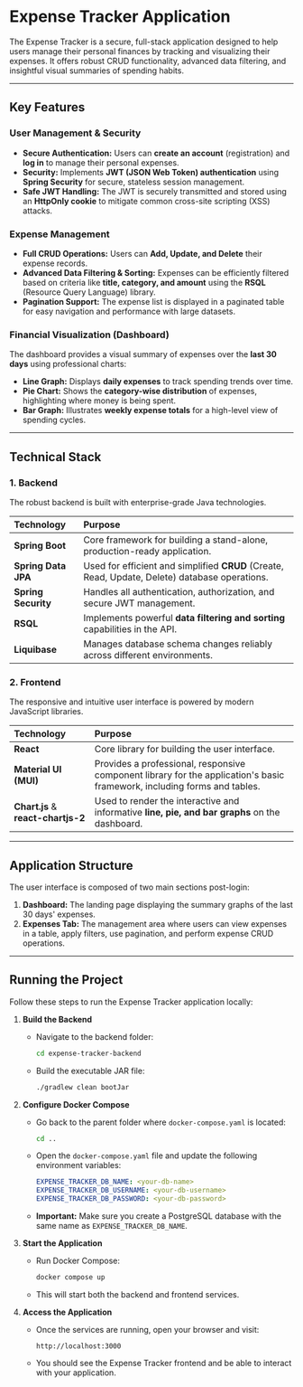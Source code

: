# Expense Tracker Application

The Expense Tracker is a secure, full-stack application designed to help users manage their personal finances by tracking and visualizing their expenses. It offers robust CRUD functionality, advanced data filtering, and insightful visual summaries of spending habits.

---

## Key Features

### User Management & Security
* **Secure Authentication:** Users can **create an account** (registration) and **log in** to manage their personal expenses.
* **Security:** Implements **JWT (JSON Web Token) authentication** using **Spring Security** for secure, stateless session management.
* **Safe JWT Handling:** The JWT is securely transmitted and stored using an **HttpOnly cookie** to mitigate common cross-site scripting (XSS) attacks.

### Expense Management
* **Full CRUD Operations:** Users can **Add, Update, and Delete** their expense records.
* **Advanced Data Filtering & Sorting:** Expenses can be efficiently filtered based on criteria like **title, category, and amount** using the **RSQL** (Resource Query Language) library.
* **Pagination Support:** The expense list is displayed in a paginated table for easy navigation and performance with large datasets.

### Financial Visualization (Dashboard)
The dashboard provides a visual summary of expenses over the **last 30 days** using professional charts:
* **Line Graph:** Displays **daily expenses** to track spending trends over time.
* **Pie Chart:** Shows the **category-wise distribution** of expenses, highlighting where money is being spent.
* **Bar Graph:** Illustrates **weekly expense totals** for a high-level view of spending cycles.

---

## Technical Stack

### 1. Backend
The robust backend is built with enterprise-grade Java technologies.

| Technology | Purpose |
| :--- | :--- |
| **Spring Boot** | Core framework for building a stand-alone, production-ready application. |
| **Spring Data JPA** | Used for efficient and simplified **CRUD** (Create, Read, Update, Delete) database operations. |
| **Spring Security** | Handles all authentication, authorization, and secure JWT management. |
| **RSQL** | Implements powerful **data filtering and sorting** capabilities in the API. |
| **Liquibase** | Manages database schema changes reliably across different environments. |

### 2. Frontend
The responsive and intuitive user interface is powered by modern JavaScript libraries.

| Technology | Purpose |
| :--- | :--- |
| **React** | Core library for building the user interface. |
| **Material UI (MUI)** | Provides a professional, responsive component library for the application's basic framework, including forms and tables. |
| **Chart.js** & **react-chartjs-2** | Used to render the interactive and informative **line, pie, and bar graphs** on the dashboard. |

---

## Application Structure

The user interface is composed of two main sections post-login:

1.  **Dashboard:** The landing page displaying the summary graphs of the last 30 days' expenses.
2.  **Expenses Tab:** The management area where users can view expenses in a table, apply filters, use pagination, and perform expense CRUD operations.

---

## Running the Project

Follow these steps to run the Expense Tracker application locally:

1. **Build the Backend**
   - Navigate to the backend folder:
     ```bash
     cd expense-tracker-backend
     ```
   - Build the executable JAR file:
     ```bash
     ./gradlew clean bootJar
     ```

2. **Configure Docker Compose**
   - Go back to the parent folder where `docker-compose.yaml` is located:
     ```bash
     cd ..
     ```
   - Open the `docker-compose.yaml` file and update the following environment variables:
     ```yaml
     EXPENSE_TRACKER_DB_NAME: <your-db-name>
     EXPENSE_TRACKER_DB_USERNAME: <your-db-username>
     EXPENSE_TRACKER_DB_PASSWORD: <your-db-password>
     ```
   - **Important:** Make sure you create a PostgreSQL database with the same name as `EXPENSE_TRACKER_DB_NAME`.

3. **Start the Application**
   - Run Docker Compose:
     ```bash
     docker compose up
     ```
   - This will start both the backend and frontend services.

4. **Access the Application**
   - Once the services are running, open your browser and visit:
     ```
     http://localhost:3000
     ```
   - You should see the Expense Tracker frontend and be able to interact with your application.
